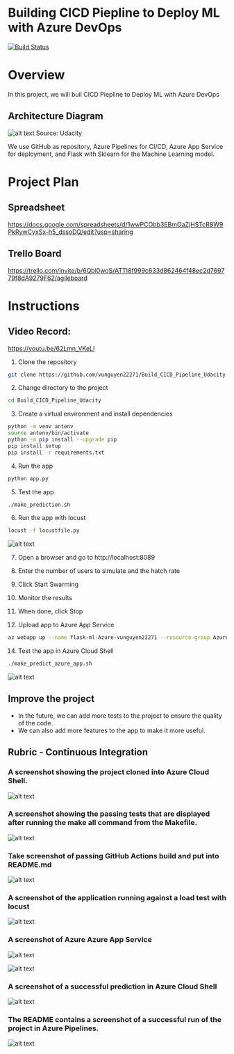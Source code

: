 # Building CICD Piepline to Deploy ML with Azure DevOps
[![Build Status](https://dev.azure.com/loxvuonfire01/microk8s/_apis/build/status%2FCI?branchName=master)](https://dev.azure.com/loxvuonfire01/microk8s/_build/latest?definitionId=17&branchName=master)

# Overview
In this project, we will buil CICD Piepline to Deploy ML with Azure DevOps

## Architecture Diagram
![alt text](./images/image-8.png)
Source: Udacity

We use GitHub as repository, Azure Pipelines for CI/CD, Azure App Service for deployment, and Flask with Sklearn for the Machine Learning model.

# Project Plan
## Spreadsheet
https://docs.google.com/spreadsheets/d/1wwPCObb3EBmOaZjHSTcR8W9PkRywCyxSx-h5_dssoDQ/edit?usp=sharing

## Trello Board
https://trello.com/invite/b/6Qbl0woS/ATTI8f999c633d862464f48ec2d769779f8dA9279F62/agileboard

# Instructions

## Video Record:
https://youtu.be/62Lmn_VKeLI

1. Clone the repository
```bash
git clone https://github.com/vunguyen22271/Build_CICD_Pipeline_Udacity.git
```

2. Change directory to the project
```bash
cd Build_CICD_Pipeline_Udacity
```

3. Create a virtual environment and install dependencies
```bash
python -m venv antenv
source antenv/bin/activate
python -m pip install --upgrade pip
pip install setup
pip install -r requirements.txt
```

4. Run the app
```bash
python app.py
```

5. Test the app
```bash
./make_prediction.sh
```

6. Run the app with locust
```bash
locust -f locustfile.py
```
![alt text](./images/image-7.png)

7. Open a browser and go to http://localhost:8089
8. Enter the number of users to simulate and the hatch rate
9. Click Start Swarming
10. Monitor the results
11. When done, click Stop

13. Upload app to Azure App Service
```bash
az webapp up --name flask-ml-Azure-vunguyen22271 --resource-group Azuredevops --sku B1 --logs --runtime "PYTHON|3.8"
```

14. Test the app in Azure Cloud Shell
```bash
./make_predict_azure_app.sh
```
![alt text](./images/image-3.png)

## Improve the project
- In the future, we can add more tests to the project to ensure the quality of the code.
- We can also add more features to the app to make it more useful.

## Rubric - Continuous Integration

### A screenshot showing the project cloned into Azure Cloud Shell.
![alt text](./images/image.png)

### A screenshot showing the passing tests that are displayed after running the make all command from the Makefile.
![alt text](./images/image-1.png)

### Take screenshot of passing GitHub Actions build and put into README.md
![alt text](./images/image-2.png)

### A screenshot of the application running against a load test with locust
![alt text](./images/image-7.png)

### A screenshot of Azure Azure App Service
![alt text](./images/image-4.png)

![alt text](./images/image-6.png)

### A screenshot of a successful prediction in Azure Cloud Shell
![alt text](./images/image-3.png)

### The README contains a screenshot of a successful run of the project in Azure Pipelines.
![alt text](./images/image-5.png)


